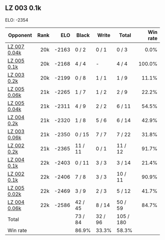 ## LZ 003 0.1k ##

ELO: -2354

Opponent | Rank | ELO | Black | Write | Total | Win rate
---------|-----:|----:|-------|-------|-------|-------:
[LZ 007 0.04k](LZ%20007%200.04k.md) | 20k | -2163 | 0 / 2 | 0 / 1 | 0 / 3 | 0.0%
[LZ 005 0.1k](LZ%20005%200.1k.md) | 20k | -2168 | 4 / 4 | - | 4 / 4 | 100.0%
[LZ 003 0.2k](LZ%20003%200.2k.md) | 20k | -2199 | 0 / 8 | 1 / 1 | 1 / 9 | 11.1%
[LZ 005 0.06k](LZ%20005%200.06k.md) | 21k | -2265 | 1 / 7 | 1 / 2 | 2 / 9 | 22.2%
[LZ 005 0.04k](LZ%20005%200.04k.md) | 21k | -2311 | 4 / 9 | 2 / 2 | 6 / 11 | 54.5%
[LZ 004 0.2k](LZ%20004%200.2k.md) | 21k | -2320 | 1 / 8 | 5 / 6 | 6 / 14 | 42.9%
[LZ 003 0.06k](LZ%20003%200.06k.md) | 21k | -2350 | 0 / 15 | 7 / 7 | 7 / 22 | 31.8%
[LZ 002 0.2k](LZ%20002%200.2k.md) | 21k | -2365 | 11 / 11 | 0 / 1 | 11 / 12 | 91.7%
[LZ 004 0.1k](LZ%20004%200.1k.md) | 22k | -2403 | 0 / 11 | 3 / 3 | 3 / 14 | 21.4%
[LZ 002 0.1k](LZ%20002%200.1k.md) | 22k | -2406 | 7 / 8 | 3 / 3 | 10 / 11 | 90.9%
[LZ 005 0.02k](LZ%20005%200.02k.md) | 22k | -2469 | 3 / 9 | 2 / 3 | 5 / 12 | 41.7%
[LZ 004 0.06k](LZ%20004%200.06k.md) | 22k | -2586 | 42 / 45 | 8 / 14 | 50 / 59 | 84.7%
Total | | | 73 / 84 | 32 / 96 | 105 / 180 | 
Win rate| | | 86.9% | 33.3% | 58.3% | 

